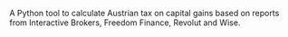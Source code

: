 A Python tool to calculate Austrian tax on capital gains based on reports from Interactive Brokers, Freedom Finance, Revolut and Wise.
